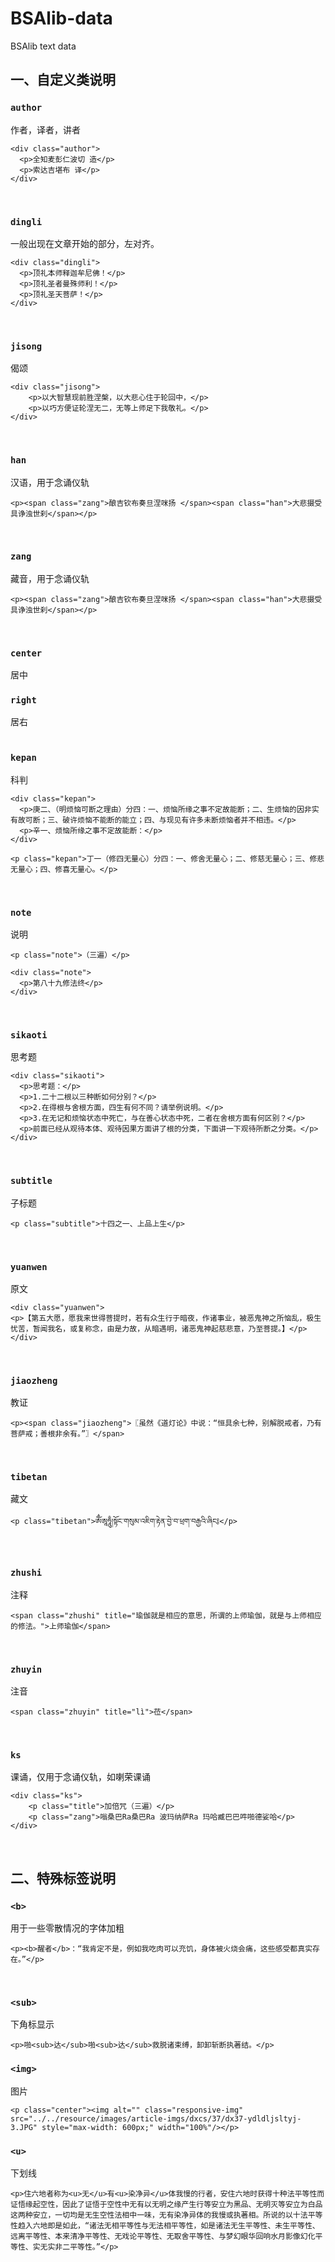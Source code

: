 # BSAlib-data
BSAlib text data


## 一、自定义类说明

### `author`
作者，译者，讲者
```
<div class="author">
  <p>全知麦彭仁波切 造</p>
  <p>索达吉堪布 译</p>
</div>
```
<br/>

### `dingli`
一般出现在文章开始的部分，左对齐。
```
<div class="dingli">
  <p>顶礼本师释迦牟尼佛！</p>
  <p>顶礼圣者曼殊师利！</p>
  <p>顶礼圣天菩萨！</p>
</div>
```
<br/>

### `jisong`
偈颂
```
<div class="jisong">
    <p>以大智慧现前胜涅槃，以大悲心住于轮回中，</p>
    <p>以巧方便证轮涅无二，无等上师足下我敬礼。</p>
</div>
```
<br/>

### `han`
汉语，用于念诵仪轨
```
<p><span class="zang">酿吉钦布奏旦涅咪扬 </span><span class="han">大悲摄受具诤浊世刹</span></p>
```
<br/>

### `zang`
藏音，用于念诵仪轨
```
<p><span class="zang">酿吉钦布奏旦涅咪扬 </span><span class="han">大悲摄受具诤浊世刹</span></p>
```
<br/>

### `center`
居中
<br/>

### `right`
居右
<br/>
<br/>

### `kepan`
科判
```
<div class="kepan">
  <p>庚二、（明烦恼可断之理由）分四：一、烦恼所缘之事不定故能断；二、生烦恼的因非实有故可断；三、破许烦恼不能断的能立；四、与现见有许多未断烦恼者并不相违。</p>
  <p>辛一、烦恼所缘之事不定故能断：</p>
</div>
```
```
<p class="kepan">丁一（修四无量心）分四：一、修舍无量心；二、修慈无量心；三、修悲无量心；四、修喜无量心。</p>
```
<br/>

### `note`
说明
```
<p class="note">（三遍）</p>
```
```
<div class="note">
  <p>第八十九修法终</p>
</div>
```
<br/>

### `sikaoti`
思考题
```
<div class="sikaoti">
  <p>思考题：</p>
  <p>1.二十二根以三种断如何分别？</p>
  <p>2.在得根与舍根方面，四生有何不同？请举例说明。</p>
  <p>3.在无记和烦恼状态中死亡，与在善心状态中死，二者在舍根方面有何区别？</p>
  <p>前面已经从观待本体、观待因果方面讲了根的分类，下面讲一下观待所断之分类。</p>
</div>
```
<br/>

### `subtitle`
子标题
```
<p class="subtitle">十四之一、上品上生</p>
```
<br/>

### `yuanwen`
原文
```
<div class="yuanwen">
<p>【第五大愿，愿我来世得菩提时，若有众生行于暗夜，作诸事业，被恶鬼神之所恼乱，极生忧苦，暂闻我名，或复称念，由是力故，从暗遇明，诸恶鬼神起慈悲意，乃至菩提。】</p>
</div>
```
<br/>

### `jiaozheng`
教证
```
<p><span class="jiaozheng">〖虽然《道灯论》中说：“恒具余七种，别解脱戒者，乃有菩萨戒；善根非余有。”〗</span>
```
<br/>

### `tibetan`
藏文
```
<p class="tibetan">ཨོྃཨཱཧཱུྃ།སྟོང་གསུམ་འཇིག་རྟེན་བྱེ་བ་ཕྲག་བརྒྱའི་ཞིང༔</p>
```
<br/>

### `zhushi`
注释
```
<span class="zhushi" title="瑜伽就是相应的意思，所谓的上师瑜伽，就是与上师相应的修法。">上师瑜伽</span>
```
<br/>

### `zhuyin`
注音
```
<span class="zhuyin" title="lì">莅</span>
```
<br/>

### `ks`
课诵，仅用于念诵仪轨，如喇荣课诵
```
<div class="ks">
    <p class="title">加倍咒（三遍）</p>
    <p class="zang">嗡桑巴Ra桑巴Ra 波玛纳萨Ra 玛哈臧巴巴吽啪德娑哈</p>
</div>
```
<br/>

## 二、特殊标签说明

### `<b>`
用于一些零散情况的字体加粗
```
<p><b>醒者</b>：“我肯定不是，例如我吃肉可以充饥，身体被火烧会痛，这些感受都真实存在。”</p>
```
<br/>

### `<sub>`
下角标显示
```
<p>啪<sub>达</sub>啪<sub>达</sub>救脱诸束缚，卸卸斩断执著结。</p>
```

### `<img>`
图片
```
<p class="center"><img alt="" class="responsive-img" src="../../resource/images/article-imgs/dxcs/37/dx37-ydldljsltyj-3.JPG" style="max-width: 600px;" width="100%"/></p>
```

### `<u>`
下划线
```
<p>住六地者称为<u>无</u>有<u>染净异</u>体我慢的行者，安住六地时获得十种法平等性而证悟缘起空性，因此了证悟于空性中无有以无明之缘产生行等安立为黑品、无明灭等安立为白品这两种安立，一切均是无生空性法相中一味，无有染净异体的我慢或执著相。所说的以十法平等性趋入六地即是如此，“诸法无相平等性与无法相平等性，如是诸法无生平等性、未生平等性、远离平等性、本来清净平等性、无戏论平等性、无取舍平等性、与梦幻眼华回响水月影像幻化平等性、实无实非二平等性。”</p>
```
